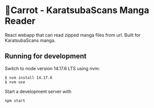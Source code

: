 # 🥕Carrot - KaratsubaScans Manga Reader

React webapp that can read zipped manga files from url. Built for KaratsubaScans manga.

## Running for development

Switch to node version 14.17.6 LTS using nvm:
```
$ nvm install 14.17.6
$ nvm use
```

Start a development server with
```
npm start
```
